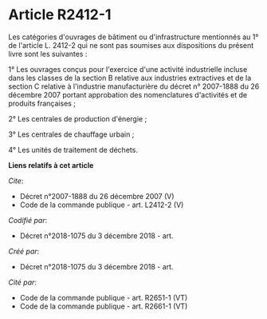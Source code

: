 # Article R2412-1

Les catégories d'ouvrages de bâtiment ou d'infrastructure mentionnés au 1° de l'article L. 2412-2 qui ne sont pas soumises
aux dispositions du présent livre sont les suivantes :

1° Les ouvrages conçus pour l'exercice d'une activité industrielle incluse dans les classes de la section B relative aux
industries extractives et de la section C relative à l'industrie manufacturière du décret n° 2007-1888 du 26 décembre 2007
portant approbation des nomenclatures d'activités et de produits françaises ;

2° Les centrales de production d'énergie ;

3° Les centrales de chauffage urbain ;

4° Les unités de traitement de déchets.

**Liens relatifs à cet article**

_Cite_:

  - Décret n°2007-1888 du 26 décembre 2007 (V)
  - Code de la commande publique - art. L2412-2 (V)

_Codifié par_:

  - Décret n°2018-1075 du 3 décembre 2018 - art.

_Créé par_:

  - Décret n°2018-1075 du 3 décembre 2018 - art.

_Cité par_:

  - Code de la commande publique - art. R2651-1 (VT)
  - Code de la commande publique - art. R2661-1 (VT)
